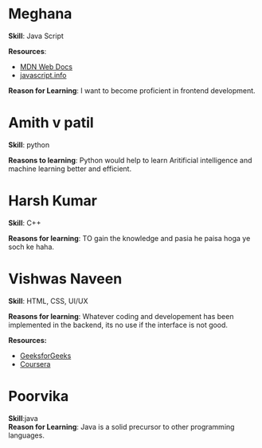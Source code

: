 # Meghana

**Skill**: Java Script

**Resources**:
- [MDN Web Docs](https://developer.mozilla.org/en-US/docs/Web/javascript)
- [javascript.info](https://javascript.info/)

**Reason for Learning**: I want to become proficient in frontend development.

# Amith v patil

**Skill**: python

**Reasons to learning**: Python would help to learn Aritificial intelligence and machine learning better and efficient.

# Harsh Kumar

**Skill**: C++

**Reasons for learning**: TO gain the knowledge and pasia he paisa hoga ye soch ke haha.

# Vishwas Naveen

**Skill**: HTML, CSS, UI/UX

**Reasons for learning**: Whatever coding and developement has been implemented in the backend, its no use if the interface is not good.

**Resources:**
- [GeeksforGeeks](https://www.geeksforgeeks.org/html-tutorial/)
- [Coursera](https://www.coursera.org/collections/learn-css/)

# Poorvika                                                                                                                                                              
**Skill**:java                                                                                                                                                               
**Reason for Learning**: Java is a solid precursor to other programming languages.

